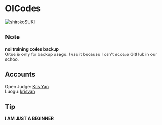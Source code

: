 # OICodes

![shirokoSUKI](https://cdn.luogu.com.cn/upload/image_hosting/j3njc5q3.png)

## Note

**noi training codes backup**  
Gitee is only for backup usage. I use it because I can't access GitHub in our school.

## Accounts

Open Judge: [Kris Yan](http://openjudge.cn/user/1341523/)  
Luogu: [krisyan](https://www.luogu.com.cn/user/1124126)  

## Tip

**I AM JUST A BEGINNER**